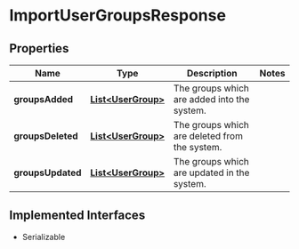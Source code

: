 

# ImportUserGroupsResponse


## Properties

| Name | Type | Description | Notes |
|------------ | ------------- | ------------- | -------------|
|**groupsAdded** | [**List&lt;UserGroup&gt;**](UserGroup.md) | The groups which are added into the system. |  |
|**groupsDeleted** | [**List&lt;UserGroup&gt;**](UserGroup.md) | The groups which are deleted from the system. |  |
|**groupsUpdated** | [**List&lt;UserGroup&gt;**](UserGroup.md) | The groups which are updated in the system. |  |


## Implemented Interfaces

* Serializable


